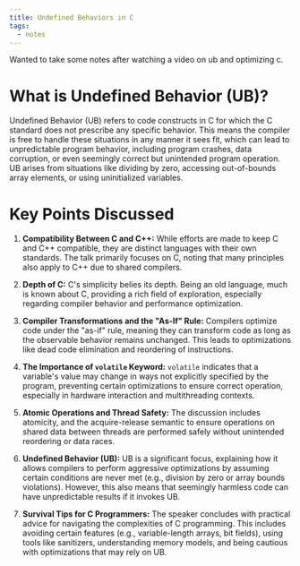 ```yaml
---
title: Undefined Behaviors in C
tags:
  - notes
---
```

Wanted to take some notes after watching a video on ub and optimizing c.

# What is Undefined Behavior (UB)?

Undefined Behavior (UB) refers to code constructs in C for which the C standard does not prescribe any specific behavior. This means the compiler is free to handle these situations in any manner it sees fit, which can lead to unpredictable program behavior, including program crashes, data corruption, or even seemingly correct but unintended program operation. UB arises from situations like dividing by zero, accessing out-of-bounds array elements, or using uninitialized variables.


# Key Points Discussed

1. **Compatibility Between C and C++:** While efforts are made to keep C and C++ compatible, they are distinct languages with their own standards. The talk primarily focuses on C, noting that many principles also apply to C++ due to shared compilers.

2. **Depth of C:** C's simplicity belies its depth. Being an old language, much is known about C, providing a rich field of exploration, especially regarding compiler behavior and performance optimization.

3. **Compiler Transformations and the "As-If" Rule:** Compilers optimize code under the "as-if" rule, meaning they can transform code as long as the observable behavior remains unchanged. This leads to optimizations like dead code elimination and reordering of instructions.

4. **The Importance of `volatile` Keyword:** `volatile` indicates that a variable's value may change in ways not explicitly specified by the program, preventing certain optimizations to ensure correct operation, especially in hardware interaction and multithreading contexts.

5. **Atomic Operations and Thread Safety:** The discussion includes atomicity, and the acquire-release semantic to ensure operations on shared data between threads are performed safely without unintended reordering or data races.

6. **Undefined Behavior (UB):** UB is a significant focus, explaining how it allows compilers to perform aggressive optimizations by assuming certain conditions are never met (e.g., division by zero or array bounds violations). However, this also means that seemingly harmless code can have unpredictable results if it invokes UB.

7. **Survival Tips for C Programmers:** The speaker concludes with practical advice for navigating the complexities of C programming. This includes avoiding certain features (e.g., variable-length arrays, bit fields), using tools like sanitizers, understanding memory models, and being cautious with optimizations that may rely on UB.
